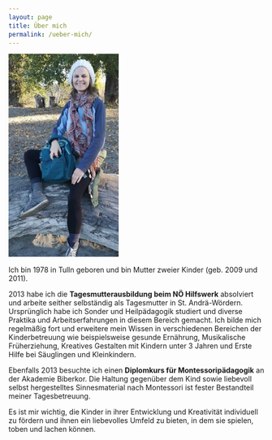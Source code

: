```yaml
---
layout: page
title: Über mich
permalink: /ueber-mich/
---
```


![Profilbild von Annemarie Mauritz](/assets/anne%20wanderkluft.jpg)

Ich bin 1978 in Tulln geboren und bin Mutter zweier Kinder (geb. 2009 und 2011).

2013 habe ich die **Tagesmutterausbildung beim NÖ Hilfswerk** absolviert und arbeite seither selbständig als Tagesmutter in St. Andrä-Wördern. Ursprünglich habe ich Sonder und Heilpädagogik studiert und diverse Praktika und Arbeitserfahrungen in diesem Bereich gemacht. Ich bilde mich regelmäßig fort und erweitere mein Wissen in verschiedenen Bereichen der Kinderbetreuung wie beispielsweise gesunde Ernährung, Musikalische Früherziehung, Kreatives Gestalten mit Kindern unter 3 Jahren und Erste Hilfe bei Säuglingen und Kleinkindern.

Ebenfalls 2013 besuchte ich einen **Diplomkurs für Montessoripädagogik** an der Akademie Biberkor. Die Haltung gegenüber dem Kind sowie liebevoll selbst hergestelltes Sinnesmaterial nach Montessori ist fester Bestandteil meiner Tagesbetreuung.

Es ist mir wichtig, die Kinder in ihrer Entwicklung und Kreativität individuell zu fördern und ihnen ein liebevolles Umfeld zu bieten, in dem sie spielen, toben und lachen können. 




